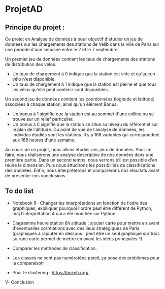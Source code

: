 # ProjetAD

## Principe du projet : 
Ce projet en Analyse de données à pour objectif d'étudier un jeu de données sur les chargements des stations de Velib dans la ville de Paris sur une période d'une semaine entre le 2 et le 7 septembre.

Un premier jeu de données contient les taux de chargements des stations de distribution des vélos.

* Un taux de chargement à 0 indique que la station est vide et qu'aucun vélo n'est disponible.
* Un taux de chargement à 1 indique que la station est pleine et que tous les vélos qu'elle peut contenir sont disponibles.
  
Un second jeu de données contient les coordonnées (logitude et latitude) associées à chaque station, ainsi qu'un élément Bonus.

* Un bonus à 1 signifie que la station est au sommet d'une colline ou se trouve sur un relief particulier.
* Un bonus à 0 signifie que la station se situe au niveau du référentiel sur le plan de l'altitude.
Du point de vue de l'analyse de données, les individus étudiés sont les stations. Il y a 168 variables qui correspondent aux 168 heures d'une semaine.

Au cours de ce projet, nous allons étudier ces jeux de données. Pour ce faire, nous réaliserons une analyse descriptive de nos données dans une première partie. Dans un second temps, nous verrons s'il est possible d'en réuire la dimension. Puis nous éttudirons les possibilités de classifications des données. Enfin, nous interprèterons et comparerons nos résultats avant de présenter nos conclusions.

## To do list
- Notebook R : Changer les interprétations en fonction de l'odre des graphiques, explliquer pourquoi l'ordre peut être différent de Python, màj l'interprétation 4 qui a été modifiée sur Python

- Diagramme heure station 6h altitude : ajouter carte pour mettre en avant d'éventuelles corrélations avec des lieux stratégiques de Paris (graphiques à rajouter en dessous : peut être un seul graphique sur trois su rune carte permet de mettre en avant les idées principales ?) 
- Comparer les méthodes de classification.
- Les classes ne sont pas numérotées pareil, ça pose des problèmes pour la comparaison

- Pour le clustering : https://bokeh.org/ 

V- Conclusion 
